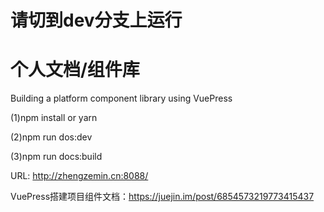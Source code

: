 # 请切到dev分支上运行

# 个人文档/组件库
Building a platform component library using VuePress

(1)npm install or yarn

(2)npm run dos:dev

(3)npm run docs:build 

URL: http://zhengzemin.cn:8088/

VuePress搭建项目组件文档：https://juejin.im/post/6854573219773415437
